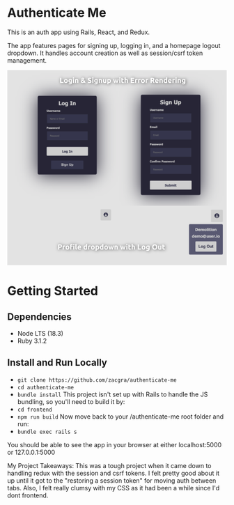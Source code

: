 # Authenticate Me

This is an auth app using Rails, React, and Redux.

The app features pages for signing up, logging in, and a homepage logout dropdown. It handles account creation as well as session/csrf token management.

![AuthenticateMe](./AuthenticateMe.png)

# Getting Started

## Dependencies

- Node LTS (18.3)
- Ruby 3.1.2

## Install and Run Locally

- `git clone https://github.com/zacgra/authenticate-me`
- `cd authenticate-me`
- `bundle install`
  This project isn't set up with Rails to handle the JS bundling, so you'll need to build it by:
- `cd frontend`
- `npm run build`
  Now move back to your /authenticate-me root folder and run:
- `bundle exec rails s`

You should be able to see the app in your browser at either localhost:5000 or 127.0.0.1:5000

My Project Takeaways:
This was a tough project when it came down to handling redux with the session and csrf tokens. I felt pretty good about it up until it got to the "restoring a session token" for moving auth between tabs. Also, I felt really clumsy with my CSS as it had been a while since I'd dont frontend.
